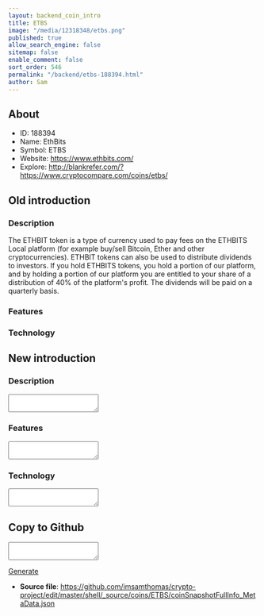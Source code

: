 ```yaml
---
layout: backend_coin_intro
title: ETBS
image: "/media/12318348/etbs.png"
published: true
allow_search_engine: false
sitemap: false
enable_comment: false
sort_order: 546
permalink: "/backend/etbs-188394.html"
author: Sam
---
```


## About

- ID: 188394
- Name: EthBits
- Symbol: ETBS
- Website: https://www.ethbits.com/
- Explore: http://blankrefer.com/?https://www.cryptocompare.com/coins/etbs/


## Old introduction

### Description

<p><span>The ETHBIT token is a type of currency used to pay fees on the ETHBITS Local platform (for example buy/sell Bitcoin, Ether and other cryptocurrencies). ETHBIT tokens can also be used to distribute dividends to investors. If you hold ETHBITS tokens, you hold a portion of our platform, and by holding a portion of our platform you are entitled to your share of a distribution of 40% of the platform&#39;s profit. The dividends will be paid on a quarterly basis.</span></p>

### Features


### Technology




## New introduction


### Description
<textarea id="meta_description" name="description"></textarea>

### Features
<textarea id="meta_features" name="features"></textarea>

### Technology
<textarea id="meta_technology" name="technology"></textarea>


## Copy to Github

<textarea id="coinsnapshotfullinfo_metadata"></textarea>

<a href="#gen" onclick="generateMetaDatJson()">Generate</a>

- **Source file**: <a href="https://github.com/imsamthomas/crypto-project/edit/master/shell/_source/coins/ETBS/coinSnapshotFullInfo_MetaData.json">https://github.com/imsamthomas/crypto-project/edit/master/shell/_source/coins/ETBS/coinSnapshotFullInfo_MetaData.json</a>

